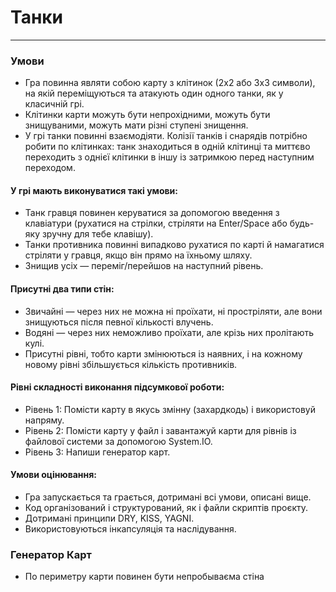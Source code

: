 ﻿# Танки
___

### Умови
- Гра повинна являти собою карту з клітинок (2х2 або 3х3 символи), на якій переміщуються та атакують один одного танки, 
як у класичній грі. 
- Клітинки карти можуть бути непрохідними, можуть бути знищуваними, 
можуть мати різні ступені знищення. 
- У грі танки повинні взаємодіяти. Колізії танків і снарядів потрібно робити по клітинках: танк знаходиться в одній клітинці та миттєво переходить з однієї клітинки в іншу із затримкою перед наступним переходом.

#### У грі мають виконуватися такі умови:
- Танк гравця повинен керуватися за допомогою введення з клавіатури (рухатися на стрілки, стріляти на Enter/Space або будь-яку зручну для тебе клавішу).
- Танки противника повинні випадково рухатися по карті й намагатися стріляти у гравця, якщо він прямо на їхньому шляху.
- Знищив усіх — переміг/перейшов на наступний рівень.

#### Присутні два типи стін:
- Звичайні — через них не можна ні проїхати, ні простріляти, але вони знищуються після певної кількості влучень.
- Водяні — через них неможливо проїхати, але крізь них пролітають кулі.
- Присутні рівні, тобто карти змінюються із наявних, і на кожному новому рівні збільшується кількість противників.

#### Рівні складності виконання підсумкової роботи:
- Рівень 1: Помісти карту в якусь змінну (захардкодь) і використовуй напряму.
- Рівень 2: Помісти карту у файл і завантажуй карти для рівнів із файлової системи за допомогою System.IO.
- Рівень 3: Напиши генератор карт.


#### Умови оцінювання:
- Гра запускається та грається, дотримані всі умови, описані вище.
- Код організований і структурований, як і файли скриптів проєкту.
- Дотримані принципи DRY, KISS, YAGNI.
- Використовуються інкапсуляція та наслідування.

### Генератор Карт
- По периметру карти повинен бути непробываєма стіна